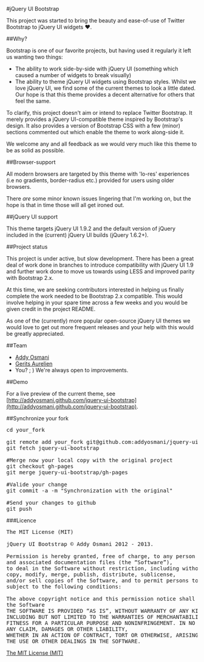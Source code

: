 #jQuery UI Bootstrap

This project was started to bring the beauty and ease-of-use of Twitter Bootstrap to jQuery UI widgets ♥.

##Why?

Bootstrap is one of our favorite projects, but having used it regularly it left us wanting two things:

* The ability to work side-by-side with jQuery UI (something which caused a number of widgets to break visually)
* The ability to theme jQuery UI widgets using Bootstrap styles. Whilst we love jQuery UI, we find some of the current themes to look a little dated. Our hope is that this theme provides a decent alternative for others that feel the same.

To clarify, this project doesn't aim or intend to replace Twitter Bootstrap. It merely provides a jQuery UI-compatible theme inspired by Bootstrap's design. It also provides a version of Bootstrap CSS with a few (minor) sections commented out which enable the theme to work along-side it.

We welcome any and all feedback as we would very much like this theme to be as solid as possible.

##Browser-support

All modern browsers are targeted by this theme with 'lo-res' experiences (i.e no gradients, border-radius etc.) provided for users using older browsers. 

There *are* some minor known issues lingering that I'm working on, but the hope is that in time those will all get ironed out. 

##jQuery UI support

This theme targets jQuery UI 1.9.2 and the default version of jQuery included in the (current) jQuery UI builds (jQuery 1.6.2+).

##Project status

This project is under active, but slow development. There has been a great deal
of work done in branches to introduce compatibility with jQuery UI 1.9 and further
work done to move us towards using LESS and improved parity with Bootstrap 2.x.

At this time, we are seeking contributors interested in helping us finally complete
the work needed to be Bootstrap 2.x compatible. This would involve helping in your
spare time across a few weeks and you would be given credit in the project README.

As one of the (currently) more popular open-source jQuery UI themes we would love to
get out more frequent releases and your help with this would be greatly appreciated.

##Team

* [Addy Osmani](https://github.com/addyosmani) 
* [Gerits Aurelien](https://github.com/gtraxx)
* You? ; ) We're always open to improvements.

##Demo

For a live preview of the current theme, see [http://addyosmani.github.com/jquery-ui-bootstrap](http://addyosmani.github.com/jquery-ui-bootstrap).

##Synchronize your fork
<pre>
cd your_fork

git remote add your_fork git@github.com:addyosmani/jquery-ui-bootstrap.git
git fetch jquery-ui-bootstrap

#Merge now your local copy with the original project
git checkout gh-pages
git merge jquery-ui-bootstrap/gh-pages

#Valide your change
git commit -a -m "Synchronization with the original"

#Send your changes to github
git push
</pre>
###Licence
<pre>
The MIT License (MIT)

jQuery UI Bootstrap © Addy Osmani 2012 - 2013.

Permission is hereby granted, free of charge, to any person obtaining a copy of this software 
and associated documentation files (the “Software”), 
to deal in the Software without restriction, including without limitation the rights to use, 
copy, modify, merge, publish, distribute, sublicense, 
and/or sell copies of the Software, and to permit persons to whom the Software is furnished to do so, 
subject to the following conditions:

The above copyright notice and this permission notice shall be included in all copies or substantial portions of 
the Software
THE SOFTWARE IS PROVIDED “AS IS”, WITHOUT WARRANTY OF ANY KIND, EXPRESS OR IMPLIED, 
INCLUDING BUT NOT LIMITED TO THE WARRANTIES OF MERCHANTABILITY, 
FITNESS FOR A PARTICULAR PURPOSE AND NONINFRINGEMENT. IN NO EVENT SHALL THE AUTHORS OR COPYRIGHT HOLDERS BE LIABLE FOR 
ANY CLAIM, DAMAGES OR OTHER LIABILITY, 
WHETHER IN AN ACTION OF CONTRACT, TORT OR OTHERWISE, ARISING FROM, OUT OF OR IN CONNECTION WITH THE SOFTWARE OR 
THE USE OR OTHER DEALINGS IN THE SOFTWARE.
</pre>
[The MIT License (MIT)](http://mit-license.org/) 
